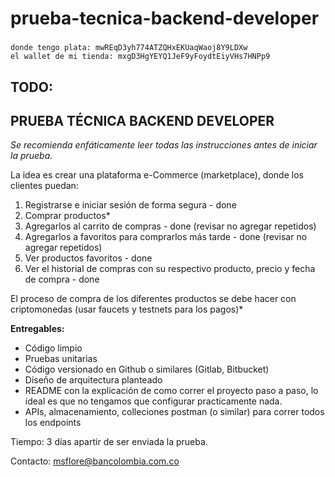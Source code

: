 # prueba-tecnica-backend-developer

### 
    donde tengo plata: mwREqD3yh774ATZQHxEKUaqWaoj8Y9LDXw
    el wallet de mi tienda: mxgD3HgYEYQ1JeF9yFoydtEiyVHs7HNPp9

## TODO:
## PRUEBA TÉCNICA BACKEND DEVELOPER

*Se recomienda enfáticamente leer todas las instrucciones antes de iniciar la prueba.*

La idea es crear una plataforma e-Commerce (marketplace), donde los clientes puedan:

1. Registrarse e iniciar sesión de forma segura - done
2. Comprar productos*
3. Agregarlos al carrito de compras - done (revisar no agregar repetidos)
4. Agregarlos a favoritos para comprarlos más tarde - done (revisar no agregar repetidos)
5. Ver productos favoritos - done
6. Ver el historial de compras con su respectivo producto, precio y fecha de compra - done

El proceso de compra de los diferentes productos se debe hacer con criptomonedas (usar faucets y testnets para los pagos)*

**Entregables:**

-	Código limpio
- Pruebas unitarias
-	Código versionado en Github o similares (Gitlab, Bitbucket)
- Diseño de arquitectura planteado
-	README con la explicación de como correr el proyecto paso a paso, lo ideal es que no tengamos que configurar practicamente nada.
-	APIs, almacenamiento, colleciones postman (o similar) para correr todos los endpoints

Tiempo: 3 días apartir de ser enviada la prueba.

Contacto: msflore@bancolombia.com.co